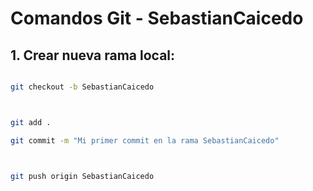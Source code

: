 # Comandos Git - SebastianCaicedo

## 1. Crear nueva rama local:
```bash

git checkout -b SebastianCaicedo



git add .

git commit -m "Mi primer commit en la rama SebastianCaicedo"



git push origin SebastianCaicedo